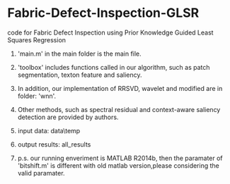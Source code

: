 # Fabric-Defect-Inspection-GLSR

code for Fabric Defect Inspection using Prior Knowledge Guided Least Squares Regression

1. 'main.m' in the main folder is the main file.

2. 'toolbox' includes functions called in our algorithm, such as patch segmentation, texton feature and saliency. 

3. In addition, our implementation of RRSVD, wavelet and modified are in folder: 'wnn'.

4. Other methods, such as spectral residual and context-aware saliency detection are provided by authors.

5. input data: data\temp

6. output results: all_results

7. p.s. our running enveriment is MATLAB R2014b, then the paramater of 'bitshift.m' is different with old matlab version,please considering the valid paramater.

